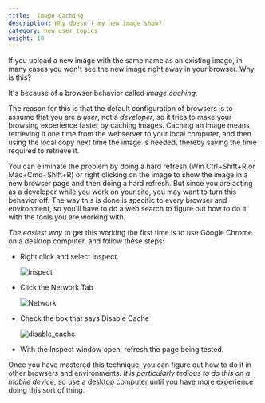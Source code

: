 ```yaml
---
title:  Image Caching 
description: Why doesn't my new image show?
category: new_user_topics
weight: 10
---
```


If you upload a new image with the same name as an existing image, in many cases you won't see the new image right away in your browser.  Why is this? 

It's because of a browser behavior called _image caching_.  

The reason for this is that the default configuration of browsers is to assume that you are a _user_, not a _developer_, so it tries to make your browsing experience faster by caching images.  Caching an image means retrieving it one time from the webserver to your local computer, and then using the local copy next time the image is needed, thereby saving the time required to retrieve it.

You can eliminate the problem by doing a hard refresh (Win Ctrl+Shift+R or Mac+Cmd+Shift+R) or right clicking on the image to show the image in a new browser page and then doing a hard refresh. But since you are acting as a developer while you work on your site, you may want to turn this behavior off.  The way this is done is specific to every browser and environment, so you'll have to do a web search to figure out how to do it with the tools you are working with.  

_The easiest way_ to get this working the first time is to use Google Chrome on a desktop computer, and follow these steps: 

- Right click and select Inspect. 

	![Inspect](/images/browser_inspect.png)

- Click the Network Tab

	![Network](/images/browser_network.png)

- Check the box that says Disable Cache

	![disable_cache](/images/browser_disable_cache.png)

- With the Inspect window open, refresh the page being tested.

Once you have mastered this technique, you can figure out how to do it in other browsers and environments.  _It is particularly tedious to do this on a mobile device_, so use a desktop computer until you have more experience doing this sort of thing. 
